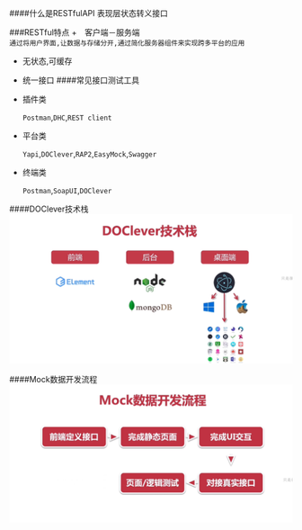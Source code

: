 ####什么是RESTfulAPI
表现层状态转义接口

###RESTful特点
+　客户端－服务端        
    `通过将用户界面,让数据与存储分开,通过简化服务器组件来实现跨多平台的应用`
+  无状态,可缓存
+  统一接口
####常见接口测试工具
+ 插件类

    `Postman`,`DHC`,`REST client`
+ 平台类

    `Yapi`,`DOClever`,`RAP2`,`EasyMock`,`Swagger`
+ 终端类

    `Postman`,`SoapUI`,`DOClever`
    
####DOClever技术栈
![](img/DOClever技术栈.png)


####Mock数据开发流程
![](img/Mock.png)
